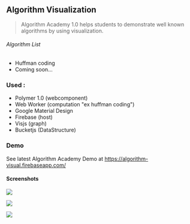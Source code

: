 
## Algorithm Visualization

> Algorithm Academy 1.0 helps students to demonstrate well known algorithms by using visualization.
###### Algorithm List
* Huffman coding
* Coming soon... 


### Used :
* Polymer 1.0 (webcomponent)
* Web Worker (computation "ex huffman coding")
* Google Material Design
* Firebase (host)
* Visjs (graph)
* Bucketjs (DataStructure)

### Demo
See latest Algorithm Academy Demo at https://algorithm-visual.firebaseapp.com/

#### Screenshots

![](https://lh3.googleusercontent.com/a5O8kSs75nSXWHT_8hBbXr6PVtAvVOe99oZdHKGF8fDLgaOgTtE-d34X-y8tVmU3gWpa-zeF92Y4S4Nx3g6kOmDYEVbaLaZtiwrt28qG2dSai2TG62R5hsOkupKcMxwAi80j6dZGlYCUH6HkCcOpGmhns7fi6ftH0iMXD58MGekB7eo-_lKWJASWBqOt0MFV6uistmx9xVOogrhdh4EwneqRYL1rrSx9S3H01rKB5YJaeHbW9YM-IF35CQZuN3CM-c6QuqmPSY-2rpAmJsSTVCSbra4Voe8RQ0pUR_-KlOVjoTnmbB8w6c50JMmsgQwqdobNPBL7QTvbhuQTRedOfAl0CqF_-vVBGWwoTBuaeug28xh2EYCfBvG6cXYGT2K5nMFEEa-qxGQAdZkaKh4FdEHrZAvLCW36FQbG-hIy7HP3qfS8C9KWs8p1ULkqpLrBiAUlU9g18LU4d6wVcdM2NLZsM4GKkXgFEX5DZm8CaA9Zghp1-IWIZnmuOyzOM65S0TOb8ez6qQmmnKQ4-h9nab5sYZK1guyzmeUcUi3ajwSa2GIbjN1f3j8_yUY6yyGEHXo=w2878-h1610-no)

![](https://lh3.googleusercontent.com/mnUJOIHD-yUPgKV3rp--ABjJ_bpsGzwuTbVuRBZHkp1qBhcvv9wzTk1OdQsH2K71gpm7ykH1t6wbeDtENGnHL6gPhon1yki5_W0cYg_z0IajYyBkpP9FBxc7GzbmMD6dYhQWuB_uCzu0SftIrvTVoQf8RYWyt8MFI4VBf-USs_4JpgGGx1MKkn0Pz5BdvowfMHNEtLvWSSbGNggg7WAUEul_T345Yn2571n2qbomojlBx53ZUioan8R07Vh2Rt889RvGL5IJdd5bwsRvQ1XW5fjGUa0GuDpJY0KwFmoGB-1s5oMwQrA781yPYlHFwhKvxUkpgEBAfkQ7gASo_Ar9di-GkDKxdoJ4sUhH10Jx2oWidGMGIdrjY6hHwq5Z8D-fzzZFRqXENuSC9Gy5hcvQGJH1n-pIElE5Li0hLMSwZ6w_hbms8GfCVLLIxmUkUKSDxxNrsI0wFo3FWoQRMMnxUq5N-zuS3gNbdco_CleJERcnhyowzpGJ4uTUk1oE3IhMV6qJEh6o9xaRP3GqOii9iTVOCejw6jXP1fejQWESilXLhwqtLabC-cUZ2yocsjn2WbU=w1530-h844-no)

![](https://lh3.googleusercontent.com/V2BJ2ioILQAESDNwJsRdVB1Ajk_xIIWGaISx8BLCxLVKR0tOrMA6JgIiRf9rG7IKQz30TkrzzcQ8Hsxdx6NiZfbzFNLxJ7IcJjF7TUZrSKtUxbhb0_qz9JQLOdkCh0GlUzHQCYSAdlYLkHnhDgQrU7JRM1CzTZdjImM95YCG1V2VRzR3skGvSuwf3l0cU_GpWeh6V1bt3TVsjrElSnxDth-DxAogXni9UPzvW6QRWB_7Buvl18k0zOm-gh5m0oKoquLDxKpEnvOEzNuURVKNGhh4o4rKmUkmv62KsyHCuVe7vDsyl2q2re7shwsLFnMOhe-Jy0zLaN920Ja0Sux8pW5zzC24FILlNkBKLDbKV1A_R_W32So9vhHP3quW4bHckC2K9EbSm5bT4DF-IW3PN10ygRDWZOD_4KcMCWAT_TrdlwE_7HL8JSrqmHAmrI_hmtDtLOkMQu8KuBgALyS1FUo3WdloahiVsdXVjuBm1wRDrpCrhPJZaDKUXHzsviDQ-ufgAROjBse98SKPafJELkvgpfDO8rvGH1WSOJwJlT8gb7f9xPd0Y7Qvt3QhRtAXtrs=w1530-h846-no)


